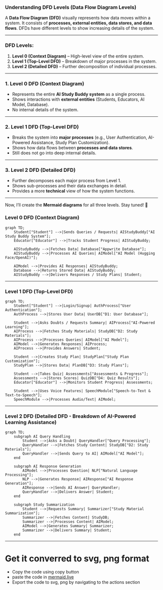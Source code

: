 ### **Understanding DFD Levels (Data Flow Diagram Levels)**  

A **Data Flow Diagram (DFD)** visually represents how data moves within a system. It consists of **processes, external entities, data stores, and data flows**. DFDs have different levels to show increasing details of the system.

---

### **DFD Levels:**
1. **Level 0 (Context Diagram)** – High-level view of the entire system.
2. **Level 1 (Top-Level DFD)** – Breakdown of major processes in the system.
3. **Level 2 (Detailed DFD)** – Further decomposition of individual processes.

---

### **1. Level 0 DFD (Context Diagram)**
- Represents the entire **AI Study Buddy system** as a single process.
- Shows interactions with **external entities** (Students, Educators, AI Model, Database).
- No internal details of the system.

---

### **2. Level 1 DFD (Top-Level DFD)**
- Breaks the system into **major processes** (e.g., User Authentication, AI-Powered Assistance, Study Plan Customization).
- Shows how data flows between **processes and data stores**.
- Still does not go into deep internal details.

---

### **3. Level 2 DFD (Detailed DFD)**
- Further decomposes each major process from Level 1.
- Shows sub-processes and their data exchanges in detail.
- Provides a more **technical** view of how the system functions.

---

Now, I’ll create the **Mermaid diagrams** for all three levels. Stay tuned! 🚀

### **Level 0 DFD (Context Diagram)**
```mermaid
graph TD;
    Student["Student"] -->|Sends Queries / Requests| AIStudyBuddy["AI Study Buddy System"];
    Educator["Educator"] -->|Tracks Student Progress| AIStudyBuddy;

    AIStudyBuddy -->|Fetches Data| Database["Appwrite Database"];
    AIStudyBuddy -->|Processes AI Queries| AIModel["AI Model (Hugging Face/OpenAI)"];

    AIModel -->|Provides AI Responses| AIStudyBuddy;
    Database -->|Returns Stored Data| AIStudyBuddy;
    AIStudyBuddy -->|Delivers Responses / Study Plans| Student;

```
---
### **Level 1 DFD (Top-Level DFD)**
```mermaid
graph TD;
    Student["Student"] -->|Login/Signup| AuthProcess["User Authentication"];
    AuthProcess -->|Stores User Data| UserDB["D1: User Database"];

    Student -->|Asks Doubts / Requests Summary| AIProcess["AI-Powered Learning"];
    AIProcess -->|Fetches Study Materials| StudyDB["D2: Study Materials"];
    AIProcess -->|Processes Queries| AIModel["AI Model"];
    AIModel -->|Generates Responses| AIProcess;
    AIProcess -->|Provides Answers| Student;

    Student -->|Creates Study Plan| StudyPlan["Study Plan Customization"];
    StudyPlan -->|Stores Data| PlanDB["D3: Study Plans"];

    Student -->|Takes Quiz| Assessments["Assessments & Progress"];
    Assessments -->|Stores Scores| QuizDB["D4: Quiz Results"];
    Educator["Educator"] -->|Monitors Student Progress| Assessments;

    Student -->|Uses Voice Features| SpeechModule["Speech-to-Text & Text-to-Speech"];
    SpeechModule -->|Processes Audio/Text| AIModel;
```
---
### **Level 2 DFD (Detailed DFD - Breakdown of AI-Powered Learning Assistance)**
```mermaid
graph TD;
    subgraph AI Query Handling
        Student -->|Asks a Doubt| QueryHandler["Query Processing"];
        QueryHandler -->|Fetches Study Content| StudyDB["D2: Study Materials"];
        QueryHandler -->|Sends Query to AI| AIModel["AI Model"];
    end

    subgraph AI Response Generation
        AIModel -->|Processes Question| NLP["Natural Language Processing"];
        NLP -->|Generates Response| AIResponse["AI Response Generation"];
        AIResponse -->|Sends AI Answer| QueryHandler;
        QueryHandler -->|Delivers Answer| Student;
    end

    subgraph Study Summarization
        Student -->|Requests Summary| Summarizer["Study Material Summarization"];
        Summarizer -->|Fetches Content| StudyDB;
        Summarizer -->|Processes Content| AIModel;
        AIModel -->|Generates Summary| Summarizer;
        Summarizer -->|Delivers Summary| Student;
    end
```

---
# Get it converred to svg, png format
- Copy the code using copy button
- paste the code in [mermaid.live]([https://mermaidchart.com/](https://www.mermaidchart.com/))
- Export the code to svg, png by navigating to the actions section
